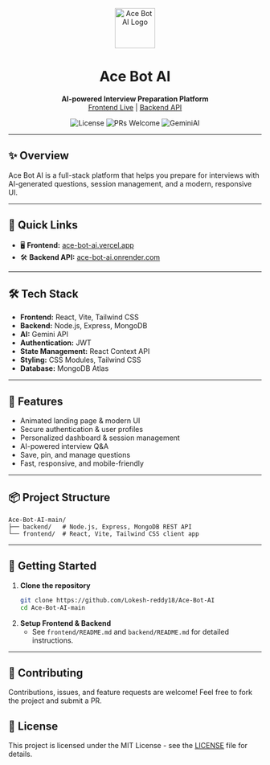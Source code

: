 <p align="center">
  <img src="frontend/public/logo.ico" width="80" alt="Ace Bot AI Logo">
</p>

<h1 align="center">Ace Bot AI</h1>

<p align="center">
  <b>AI-powered Interview Preparation Platform</b><br>
  <a href="https://ace-bot-ai.vercel.app/">Frontend Live</a> |
  <a href="https://ace-bot-ai.onrender.com">Backend API</a>
</p>

<p align="center">
  <img src="https://img.shields.io/badge/License-MIT-blue.svg" alt="License">
  <img src="https://img.shields.io/badge/PRs-welcome-brightgreen.svg" alt="PRs Welcome">
  <img src="https://img.shields.io/badge/Powered%20By-GeminiAI-blueviolet" alt="GeminiAI">
</p>

---

## ✨ Overview

Ace Bot AI is a full-stack platform that helps you prepare for interviews with AI-generated questions, session management, and a modern, responsive UI.

---

## 🚀 Quick Links

- 🖥️ <b>Frontend:</b> [ace-bot-ai.vercel.app](https://ace-bot-ai.vercel.app/)
- 🛠️ <b>Backend API:</b> [ace-bot-ai.onrender.com](https://ace-bot-ai.onrender.com)

---

## 🛠️ Tech Stack

- **Frontend:** React, Vite, Tailwind CSS
- **Backend:** Node.js, Express, MongoDB
- **AI:** Gemini API
- **Authentication:** JWT
- **State Management:** React Context API
- **Styling:** CSS Modules, Tailwind CSS
- **Database:** MongoDB Atlas
---

## 🌟 Features

- Animated landing page & modern UI
- Secure authentication & user profiles
- Personalized dashboard & session management
- AI-powered interview Q&A
- Save, pin, and manage questions
- Fast, responsive, and mobile-friendly

---

## 📦 Project Structure

```
Ace-Bot-AI-main/
├── backend/   # Node.js, Express, MongoDB REST API
└── frontend/  # React, Vite, Tailwind CSS client app
```

---

## 🚀 Getting Started

1. **Clone the repository**
   ```bash
   git clone https://github.com/Lokesh-reddy18/Ace-Bot-AI
   cd Ace-Bot-AI-main
   ```
2. **Setup Frontend & Backend**
   - See `frontend/README.md` and `backend/README.md` for detailed instructions.

---

## 🤝 Contributing

Contributions, issues, and feature requests are welcome! Feel free to fork the project and submit a PR.

## 📄 License
This project is licensed under the MIT License - see the [LICENSE](LICENSE) file for details.
